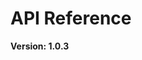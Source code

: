 # API Reference
**Version: 1.0.3**

<!--hide_directive```{eval-rst}
.. swagger-plugin:: api-docs/vss-api.yaml
```hide_directive-->
